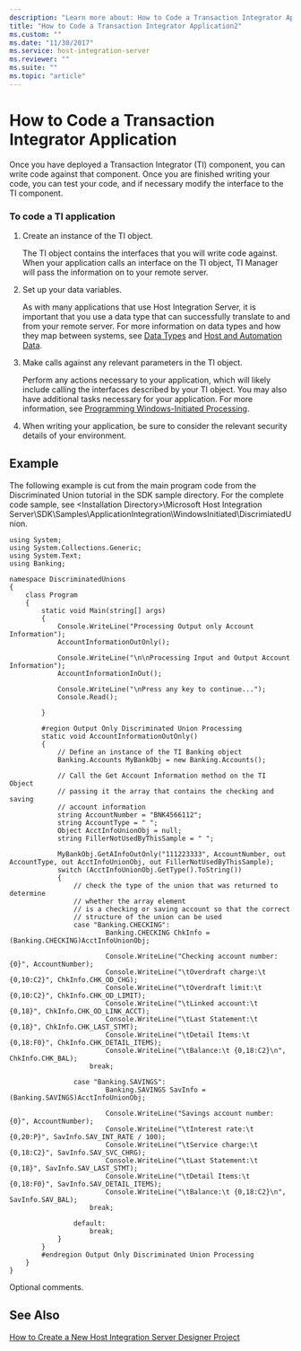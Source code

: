 ```yaml
---
description: "Learn more about: How to Code a Transaction Integrator Application"
title: "How to Code a Transaction Integrator Application2"
ms.custom: ""
ms.date: "11/30/2017"
ms.service: host-integration-server
ms.reviewer: ""
ms.suite: ""
ms.topic: "article"
---
```

# How to Code a Transaction Integrator Application
Once you have deployed a Transaction Integrator (TI) component, you can write code against that component. Once you are finished writing your code, you can test your code, and if necessary modify the interface to the TI component.  
  
### To code a TI application  
  
1.  Create an instance of the TI object.  
  
     The TI object contains the interfaces that you will write code against. When your application calls an interface on the TI object, TI Manager will pass the information on to your remote server.  
  
2.  Set up your data variables.  
  
     As with many applications that use Host Integration Server, it is important that you use a data type that can successfully translate to and from your remote server. For more information on data types and how they map between systems, see [Data Types](./data-types2.md) and [Host and Automation Data](./host-and-automation-data1.md).  
  
3.  Make calls against any relevant parameters in the TI object.  
  
     Perform any actions necessary to your application, which will likely include calling the interfaces described by your TI object. You may also have additional tasks necessary for your application. For more information, see [Programming Windows-Initiated Processing](../core/programming-windows-initiated-processing1.md).  
  
4.  When writing your application, be sure to consider the relevant security details of your environment.  
  
## Example  
 The following example is cut from the main program code from the Discriminated Union tutorial in the SDK sample directory. For the complete code sample, see \<Installation Directory>\Microsoft Host Integration Server\SDK\Samples\ApplicationIntegration\WindowsInitiated\DiscrimiatedUnion.  
  
```  
using System;  
using System.Collections.Generic;  
using System.Text;  
using Banking;  
  
namespace DiscriminatedUnions  
{  
    class Program  
    {  
        static void Main(string[] args)  
        {  
            Console.WriteLine("Processing Output only Account Information");  
            AccountInformationOutOnly();  
  
            Console.WriteLine("\n\nProcessing Input and Output Account Information");  
            AccountInformationInOut();  
  
            Console.WriteLine("\nPress any key to continue...");  
            Console.Read();  
  
        }  
  
        #region Output Only Discriminated Union Processing  
        static void AccountInformationOutOnly()  
        {  
            // Define an instance of the TI Banking object  
            Banking.Accounts MyBankObj = new Banking.Accounts();  
  
            // Call the Get Account Information method on the TI Object  
            // passing it the array that contains the checking and saving   
            // account information   
            string AccountNumber = "BNK4566112";  
            string AccountType = " ";  
            Object AcctInfoUnionObj = null;  
            string FillerNotUsedByThisSample = " ";  
  
            MyBankObj.GetAInfoOutOnly("111223333", AccountNumber, out AccountType, out AcctInfoUnionObj, out FillerNotUsedByThisSample);  
            switch (AcctInfoUnionObj.GetType().ToString())  
            {  
                // check the type of the union that was returned to determine   
                // whether the array element  
                // is a checking or saving account so that the correct  
                // structure of the union can be used  
                case "Banking.CHECKING":  
                        Banking.CHECKING ChkInfo = (Banking.CHECKING)AcctInfoUnionObj;  
  
                        Console.WriteLine("Checking account number: {0}", AccountNumber);  
                        Console.WriteLine("\tOverdraft charge:\t {0,10:C2}", ChkInfo.CHK_OD_CHG);  
                        Console.WriteLine("\tOverdraft limit:\t {0,10:C2}", ChkInfo.CHK_OD_LIMIT);  
                        Console.WriteLine("\tLinked account:\t {0,18}", ChkInfo.CHK_OD_LINK_ACCT);  
                        Console.WriteLine("\tLast Statement:\t {0,18}", ChkInfo.CHK_LAST_STMT);  
                        Console.WriteLine("\tDetail Items:\t {0,18:F0}", ChkInfo.CHK_DETAIL_ITEMS);  
                        Console.WriteLine("\tBalance:\t {0,18:C2}\n", ChkInfo.CHK_BAL);  
                    break;  
  
                case "Banking.SAVINGS":  
                        Banking.SAVINGS SavInfo = (Banking.SAVINGS)AcctInfoUnionObj;  
  
                        Console.WriteLine("Savings account number: {0}", AccountNumber);  
                        Console.WriteLine("\tInterest rate:\t {0,20:P}", SavInfo.SAV_INT_RATE / 100);  
                        Console.WriteLine("\tService charge:\t {0,18:C2}", SavInfo.SAV_SVC_CHRG);  
                        Console.WriteLine("\tLast Statement:\t {0,18}", SavInfo.SAV_LAST_STMT);  
                        Console.WriteLine("\tDetail Items:\t {0,18:F0}", SavInfo.SAV_DETAIL_ITEMS);  
                        Console.WriteLine("\tBalance:\t {0,18:C2}\n", SavInfo.SAV_BAL);  
                    break;  
  
                default:  
                    break;  
            }  
        }  
        #endregion Output Only Discriminated Union Processing  
    }  
}  
```  
  
 Optional comments.  
  
## See Also  
 [How to Create a New Host Integration Server Designer Project](../core/how-to-create-a-new-host-integration-server-designer-project1.md)
